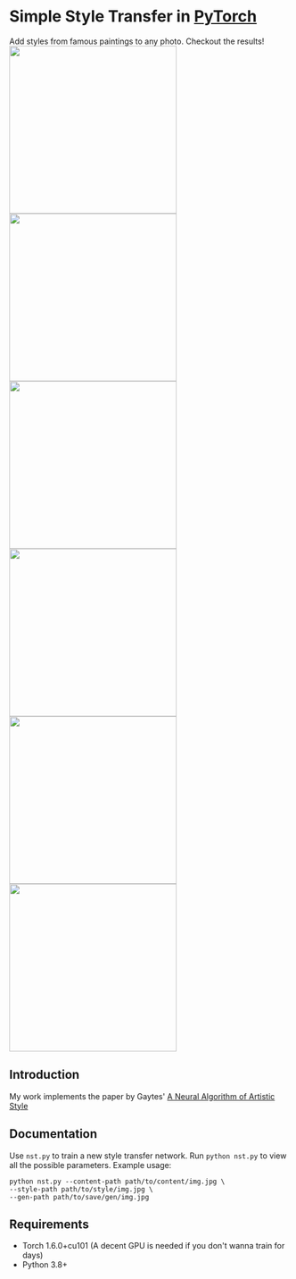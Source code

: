 # Simple Style Transfer in [PyTorch](https://github.com/pytorch/pytorch) 
Add styles from famous paintings to any photo. Checkout the results! <br />
<img src = 'https://user-images.githubusercontent.com/30996098/188305844-ed0618f1-b554-4f5f-bca0-a08ea248c25e.jpg' width = 300 height = 300>
<img src = 'https://user-images.githubusercontent.com/30996098/188305854-c9378897-9b8d-4d6a-91e5-3541306cee0d.jpg' width = 300 height = 300>
<img src = 'https://user-images.githubusercontent.com/30996098/188305862-e14fcad0-1002-40e2-9ce5-1c83e8e5d019.png' width = 300 height = 300>
<img src = 'https://user-images.githubusercontent.com/30996098/188305901-b32fe6a5-630a-480a-9e0f-9adfce2c8396.jpg' width = 300 height = 300>
<img src = 'https://user-images.githubusercontent.com/30996098/188305906-1721e529-a25b-4a45-a4d3-7a37fcebe98f.jpg' width = 300 height = 300>
<img src = 'https://user-images.githubusercontent.com/30996098/188305915-f02ffe40-2a26-4368-8189-8861e81edbd0.png' width = 300 height = 300>

## Introduction
My work implements the paper by Gaytes' [A Neural Algorithm of Artistic Style](https://arxiv.org/abs/1508.06576)

## Documentation
Use `nst.py` to train a new style transfer network. Run `python nst.py` to view all the possible parameters. Example usage:
```
python nst.py --content-path path/to/content/img.jpg \
--style-path path/to/style/img.jpg \
--gen-path path/to/save/gen/img.jpg
```
## Requirements
- Torch 1.6.0+cu101 (A decent GPU is needed if you don't wanna train for days)
- Python 3.8+
